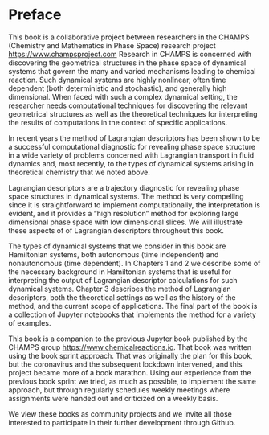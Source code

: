 # Preface

 

This book is a collaborative project between researchers in the CHAMPS (Chemistry and Mathematics in Phase Space) research project <https://www.champsproject.com>
Research in CHAMPS is concerned with discovering the geometrical structures in the phase space of dynamical systems that govern the many and varied mechanisms leading to chemical reaction.  Such dynamical systems are highly nonlinear, often time dependent (both deterministic and stochastic), and generally high dimensional.  When faced with such a complex dynamical setting, the researcher needs computational techniques for discovering the relevant geometrical structures as well as the theoretical techniques for interpreting  the results of computations in the context of specific applications. 

In recent years the method of Lagrangian descriptors has been shown to be a successful computational diagnostic for revealing phase space structure in a wide variety of problems  concerned with Lagrangian transport in fluid dynamics and, most recently, to  the types of dynamical systems arising in theoretical chemistry that we noted above.

Lagrangian descriptors are a trajectory diagnostic for revealing phase space structures in dynamical systems. The method is very compelling since it is straightforward to implement computationally, the interpretation is evident, and it provides a “high resolution” method for exploring large dimensional phase space with low dimensional slices.  We will illustrate these aspects of of Lagrangian descriptors throughout this book.

The types of dynamical systems that we consider in this book are Hamiltonian systems, both autonomous (time independent) and nonautonomous (time dependent). In Chapters 1 and 2 we describe some of the necessary background in Hamiltonian systems that is useful for interpreting the output of Lagrangian descriptor calculations for such dynamical systems.  Chapter 3 describes the method of Lagrangian descriptors, both the theoretical settings as well as the history of the method, and the current scope of applications. The final part of the book is a collection of Jupyter notebooks that implements  the method  for a variety of examples.

This book is a companion to the previous Jupyter book published by the CHAMPS group <https://www.chemicalreactions.io>. That  book was written using the  book sprint approach. That was originally the plan for this book, but the coronavirus and the subsequent lockdown intervened, and this project became more of a book marathon. Using our experience from the previous book sprint we tried, as much as possible, to implement the same approach, but through regularly schedules weekly meetings where assignments were handed out and  criticized on a weekly basis.  

We view these books as community projects and we invite all  those interested to participate in their further development through Github.
